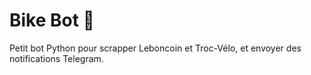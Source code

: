# Bike Bot 🚴

Petit bot Python pour scrapper Leboncoin et Troc-Vélo, et envoyer des notifications Telegram.
